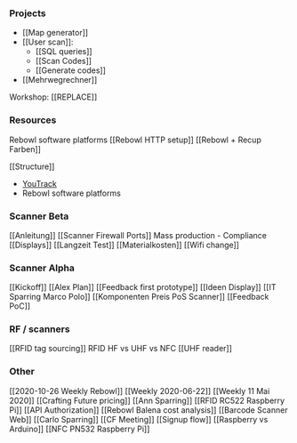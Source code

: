 ### Projects
- [[Map generator]]
- [[User scan]]:
	- [[SQL queries]]
	- [[Scan Codes]]
	- [[Generate codes]]
- [[Mehrwegrechner]]

Workshop: [[REPLACE]]

### Resources

Rebowl software platforms
[[Rebowl HTTP setup]]
[[Rebowl + Recup Farben]]

[[Structure]]
- [YouTrack](https://rebowl.myjetbrains.com/youtrack/agiles)
- Rebowl software platforms

### Scanner Beta
[[Anleitung]]
[[Scanner Firewall Ports]]
Mass production - Compliance
[[Displays]]
[[Langzeit Test]]
[[Materialkosten]]
[[Wifi change]]

### Scanner Alpha
[[Kickoff]]
[[Alex Plan]]
[[Feedback first prototype]]
[[Ideen Display]]
[[IT Sparring Marco Polo]]
[[Komponenten Preis PoS Scanner]]
[[Feedback PoC]]

### RF / scanners
[[RFID tag sourcing]]
RFID HF vs UHF vs NFC
[[UHF reader]]

### Other
[[2020-10-26 Weekly Rebowl]]
[[Weekly 2020-06-22]]
[[Weekly 11 Mai 2020]]
[[Crafting Future pricing]]
[[Ann Sparring]]
[[RFID RC522 Raspberry Pi]]
[[API Authorization]]
[[Rebowl Balena cost analysis]]
[[Barcode Scanner Web]]
[[Carlo Sparring]]
[[CF Meeting]]
[[Signup flow]]
[[Raspberry vs Arduino]]
[[NFC PN532 Raspberry Pi]]



